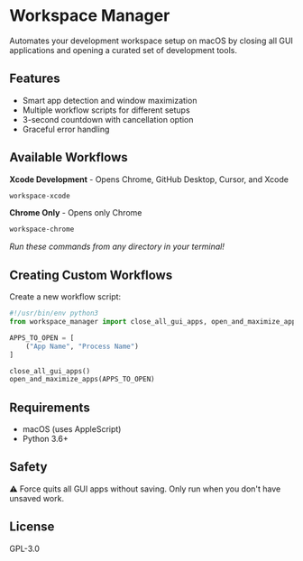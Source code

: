 # Workspace Manager

Automates your development workspace setup on macOS by closing all GUI applications and opening a curated set of development tools.

## Features

- Smart app detection and window maximization
- Multiple workflow scripts for different setups
- 3-second countdown with cancellation option
- Graceful error handling

## Available Workflows

**Xcode Development** - Opens Chrome, GitHub Desktop, Cursor, and Xcode
```bash
workspace-xcode
```

**Chrome Only** - Opens only Chrome
```bash
workspace-chrome
```

*Run these commands from any directory in your terminal!*

## Creating Custom Workflows

Create a new workflow script:

```python
#!/usr/bin/env python3
from workspace_manager import close_all_gui_apps, open_and_maximize_apps

APPS_TO_OPEN = [
    ("App Name", "Process Name")
]

close_all_gui_apps()
open_and_maximize_apps(APPS_TO_OPEN)
```

## Requirements

- macOS (uses AppleScript)
- Python 3.6+

## Safety

⚠️ Force quits all GUI apps without saving. Only run when you don't have unsaved work.

## License

GPL-3.0
